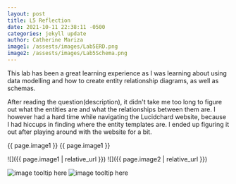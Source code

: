 ```yaml
---
layout: post
title: L5 Reflection
date: 2021-10-11 22:38:11 -0500
categories: jekyll update
author: Catherine Mariza
image1: /assests/images/Lab5ERD.png
image2: /assests/images/Lab5Schema.png
---
```

This lab has been a great learning experience as I was learning about using data modelling and how to create entity relationship diagrams, as well as schemas.

After reading the question(description), it didn't take me too long to figure out what the entities are and what the relationships between them are. I however had a hard time while navigating the Lucidchard website, because I had hiccups in finding where the entity templates are. I ended up figuring it out after playing around with the website for a bit.


{{ page.image1 }}
{{ page.image1 }}


![]({{ page.image1 | relative_url }})
![]({{ page.image2 | relative_url }})



![image tooltip here](/assests/images/Lab5ERD.png)
![image tooltip here](/assests/images/Lab5Schema.png)
